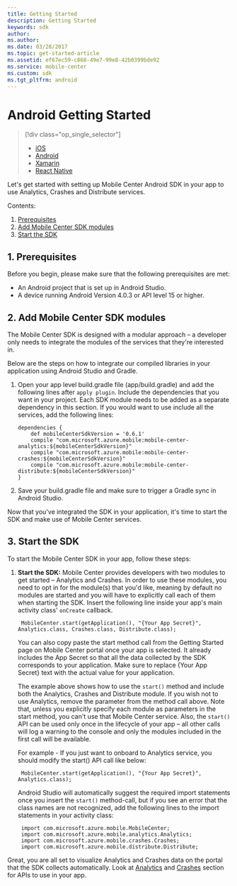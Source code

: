 ```yaml
---
title: Getting Started
description: Getting Started
keywords: sdk
author: 
ms.author:
ms.date: 03/28/2017
ms.topic: get-started-article
ms.assetid: ef67ec59-c868-49e7-99e8-42b0399bde92
ms.service: mobile-center
ms.custom: sdk
ms.tgt_pltfrm: android
---
```


# Android Getting Started

> [!div class="op_single_selector"]
> * [iOS](ios.md)
> * [Android](android.md)
> * [Xamarin](xamarin.md)
> * [React Native](react-native.md)

Let's get started with setting up Mobile Center Android SDK in your app to use Analytics, Crashes and Distribute services.

Contents:

1. [Prerequisites](#1-prerequisites)
2. [Add Mobile Center SDK modules](#2-add-mobile-center-sdk-modules)
3. [Start the SDK](#3-start-the-sdk)

## 1. Prerequisites

Before you begin, please make sure that the following prerequisites are met:

* An Android project that is set up in Android Studio.
* A device running Android Version 4.0.3 or API level 15 or higher.

## 2. Add Mobile Center SDK modules

The Mobile Center SDK is designed with a modular approach – a developer only needs to integrate the modules of the services that they're interested in.

Below are the steps on how to integrate our compiled libraries in your application using Android Studio and Gradle.

 1. Open your app level build.gradle file (app/build.gradle) and add the following lines after `apply plugin`. Include the dependencies that you want in your project. Each SDK module needs to be added as a separate dependency in this section. If you would want to use include all the services, add the following lines:

        dependencies {
            def mobileCenterSdkVersion = '0.6.1'
            compile "com.microsoft.azure.mobile:mobile-center-analytics:${mobileCenterSdkVersion}"
            compile "com.microsoft.azure.mobile:mobile-center-crashes:${mobileCenterSdkVersion}"
            compile "com.microsoft.azure.mobile:mobile-center-distribute:${mobileCenterSdkVersion}"
        }

 2. Save your build.gradle file and make sure to trigger a Gradle sync in Android Studio.

Now that you've integrated the SDK in your application, it's time to start the SDK and make use of Mobile Center services.

## 3. Start the SDK

To start the Mobile Center SDK in your app, follow these steps:

1. **Start the SDK:**  Mobile Center provides developers with two modules to get started – Analytics and Crashes. In order to use these modules, you need to opt in for the module(s) that you'd like, meaning by default no modules are started and you will have to explicitly call each of them when starting the SDK. Insert the following line inside your app's main activity class' `onCreate` callback.

        MobileCenter.start(getApplication(), "{Your App Secret}", Analytics.class, Crashes.class, Distribute.class);

    You can also copy paste the start method call from the Getting Started page on Mobile Center portal once your app is selected. It already includes the App Secret so that all the data collected by the SDK corresponds to your application. Make sure to replace {Your App Secret} text with the actual value for your application.

    The example above shows how to use the `start()` method and include both the Analytics, Crashes and Distribute module. If you wish not to use Analytics, remove the parameter from the method call above. Note that, unless you explicitly specify each module as parameters in the start method, you can't use that Mobile Center service. Also, the `start()` API can be used only once in the lifecycle of your app – all other calls will log a warning to the console and only the modules included in the first call will be available.

    For example - If you just want to onboard to Analytics service, you should modify the start() API call like below:

        MobileCenter.start(getApplication(), "{Your App Secret}", Analytics.class);

    Android Studio will automatically suggest the required import statements once you insert the `start()` method-call, but if you see an error that the class names are not recognized, add the following lines to the import statements in your activity class:

        import com.microsoft.azure.mobile.MobileCenter;
        import com.microsoft.azure.mobile.analytics.Analytics;
        import com.microsoft.azure.mobile.crashes.Crashes;
        import com.microsoft.azure.mobile.distribute.Distribute;

Great, you are all set to visualize Analytics and Crashes data on the portal that the SDK collects automatically. Look at [Analytics](~/sdk/analytics/android.md) and [Crashes](~/sdk/crashes/android.md) section for APIs to use in your app.
